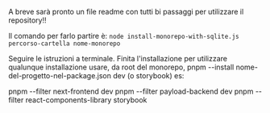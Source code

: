 A breve sarà pronto un file readme con tutti bi passaggi per utilizzare il repository!!

Il comando per farlo partire è: `node install-monorepo-with-sqlite.js percorso-cartella nome-monorepo`

Seguire le istruzioni a terminale. Finita l'installazione per utilizzare qualunque installazione usare, da root del monorepo, pnpm --install nome-del-progetto-nel-package.json dev (o storybook)
es:

pnpm --filter next-frontend dev
pnpm --filter payload-backend dev
pnpm --filter react-components-library storybook
